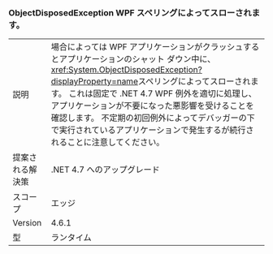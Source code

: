 ### <a name="objectdisposedexception-thrown-by-wpf-spellchecker"></a>ObjectDisposedException WPF スペリングによってスローされます。

|   |   |
|---|---|
|説明|場合によっては WPF アプリケーションがクラッシュするとアプリケーションのシャット ダウン中に、<xref:System.ObjectDisposedException?displayProperty=name>スペリングによってスローされます。 これは固定で .NET 4.7 WPF 例外を適切に処理し、アプリケーションが不要になった悪影響を受けることを確認します。 不定期の初回例外によってデバッガーの下で実行されているアプリケーションで発生するが続行されることに注意してください。|
|提案される解決策|.NET 4.7 へのアップグレード|
|スコープ|エッジ|
|Version|4.6.1|
|型|ランタイム|

